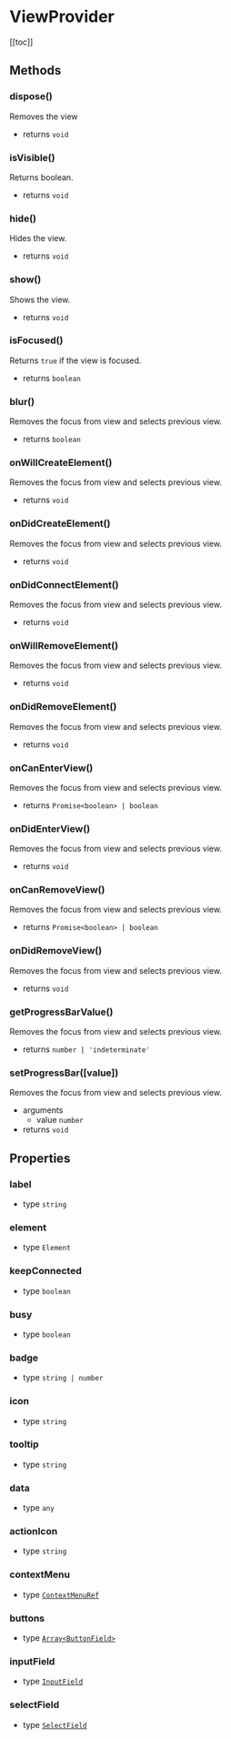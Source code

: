 # ViewProvider

[[toc]]

## Methods

### dispose()
Removes the view
* returns `void`

### isVisible()
Returns boolean.
* returns `void`

### hide()
Hides the view.
* returns `void`

### show()
Shows the view.
* returns `void`

### isFocused()
Returns `true` if the view is focused.
* returns `boolean`

### blur()
Removes the focus from view and selects previous view.
* returns `boolean`





### onWillCreateElement()
Removes the focus from view and selects previous view.
* returns `void`

### onDidCreateElement()
Removes the focus from view and selects previous view.
* returns `void`

### onDidConnectElement()
Removes the focus from view and selects previous view.
* returns `void`

### onWillRemoveElement()
Removes the focus from view and selects previous view.
* returns `void`

### onDidRemoveElement()
Removes the focus from view and selects previous view.
* returns `void`

### onCanEnterView()
Removes the focus from view and selects previous view.
* returns `Promise<boolean> | boolean`

### onDidEnterView()
Removes the focus from view and selects previous view.
* returns `void`

### onCanRemoveView()
Removes the focus from view and selects previous view.
* returns `Promise<boolean> | boolean`

### onDidRemoveView()
Removes the focus from view and selects previous view.
* returns `void`

### getProgressBarValue()
Removes the focus from view and selects previous view.
* returns `number | 'indeterminate'`


### setProgressBar([value])
Removes the focus from view and selects previous view.
* arguments
  * value `number`
* returns `void`






## Properties

### label
* type `string`

### element
* type `Element`

### keepConnected
* type `boolean`

### busy
* type `boolean`

### badge
* type `string | number`

### icon
* type `string`

### tooltip
* type `string`

### data
* type `any`

### actionIcon
* type `string`

### contextMenu
* type [`ContextMenuRef`](/)

### buttons
* type [`Array<ButtonField>`](/)

### inputField
* type [`InputField`](/)

### selectField
* type [`SelectField`](/)
